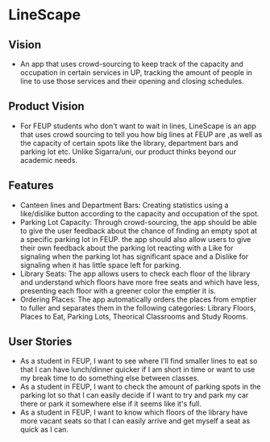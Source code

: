 # LineScape

## Vision
- An app that uses crowd-sourcing to keep track of the capacity and occupation in certain services in UP, tracking the amount of people in line to use those services and their opening and closing schedules.

## Product Vision

- For FEUP students who don't want to wait in lines, LineScape is an app that uses crowd sourcing to tell you how big lines at FEUP are ,as well as the capacity of certain spots like the library, department bars and parking lot etc. Unlike Sigarra/uni, our product thinks beyond our academic needs.

## Features
- Canteen lines and Department Bars: Creating statistics using a like/dislike button according to the capacity and occupation of the spot.
- Parking Lot Capacity: Through crowd-sourcing, the app should be able to give the user feedback about the chance of finding an empty spot at a specific parking lot in FEUP. the app should also allow users to give their own feedback about the parking lot reacting with a Like for signaling when the parking lot has significant space and a Dislike for signaling when it has little space left for parking.
- Library Seats: The app allows users to check each floor of the library and understand which floors have more free seats and which have less, presenting each floor with a greener color the emptier it is.
- Ordering Places: The app automatically orders the places from emptier to fuller and separates them in the following categories: Library Floors, Places to Eat, Parking Lots, Theorical Classrooms and Study Rooms.

## User Stories
- As a student in FEUP, I want to see where I'll find smaller lines to eat so that I can have lunch/dinner quicker if I am short in time or want to use my break time to do something else between classes.
- As a student in FEUP, I want to check the amount of parking spots in the parking lot so that I can easily decide if I want to try and park my car there or park it somewhere else if it seems like it's full.
- As a student in FEUP, I want to know which floors  of the library have more vacant seats so that I can easily arrive and get myself a seat as quick as I can.
